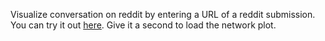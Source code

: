 Visualize conversation on reddit by entering a URL of a reddit submission.
You can try it out [here](https://vsoni1.pythonanywhere.com/). Give it a second to load the network plot. 
